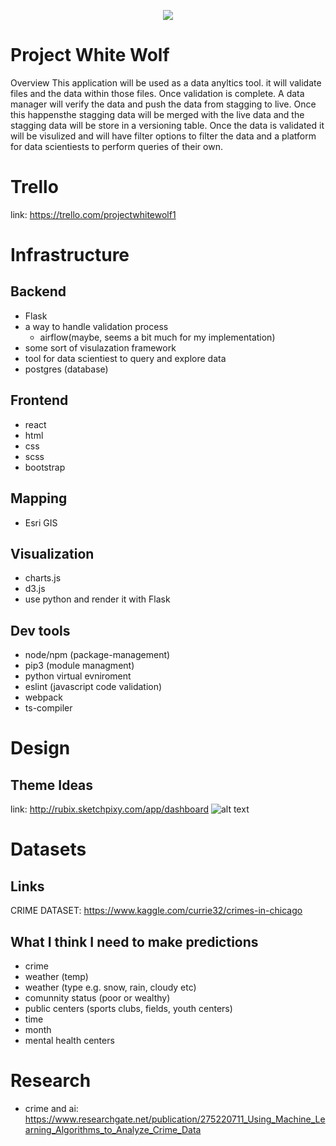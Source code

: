

<p align="center"> 
<img src="https://encrypted-tbn0.gstatic.com/images?q=tbn:ANd9GcTroD3q1B2TwnZQ7BR785ZHvEQUZg2loGzJTQmjCsoFOYX0obwz">
</p>

# Project White Wolf

Overview
This application will be used as a data anyltics tool. it will validate files and the data within those files. Once validation is complete. A data manager will verify the data and push the data from stagging to live. Once this happensthe stagging data will be merged with the live data and the stagging data will be store in a versioning table. Once the data is validated it will be visulized and will have filter options to filter the data and a platform for data scientiests to perform queries of their own. 

# Trello

link: https://trello.com/projectwhitewolf1

# Infrastructure 

Backend 
---
- Flask
- a way to handle validation process
  - airflow(maybe, seems a bit much for my implementation)
- some sort of visulazation framework
- tool for data scientiest to query and explore data
- postgres (database)

Frontend
---
- react
- html
- css
- scss
- bootstrap

Mapping
---
- Esri GIS

Visualization
---
- charts.js
- d3.js
- use python and render it with Flask

Dev tools
---
- node/npm (package-management)
- pip3 (module managment)
- python virtual evniroment
- eslint (javascript code validation)
- webpack
- ts-compiler

# Design

Theme Ideas
---
link: http://rubix.sketchpixy.com/app/dashboard
![alt text](https://d85wutc1n854v.cloudfront.net/live/products/600x375/WB09498FH.png?v=4.1.0)

# Datasets 

Links
---
CRIME DATASET: https://www.kaggle.com/currie32/crimes-in-chicago

What I think I need to make predictions
---

- crime
- weather (temp)
- weather (type e.g. snow, rain, cloudy etc)
- comunnity status (poor or wealthy)
- public centers (sports clubs, fields, youth centers)
- time
- month
- mental health centers


# Research

- crime and ai: https://www.researchgate.net/publication/275220711_Using_Machine_Learning_Algorithms_to_Analyze_Crime_Data
